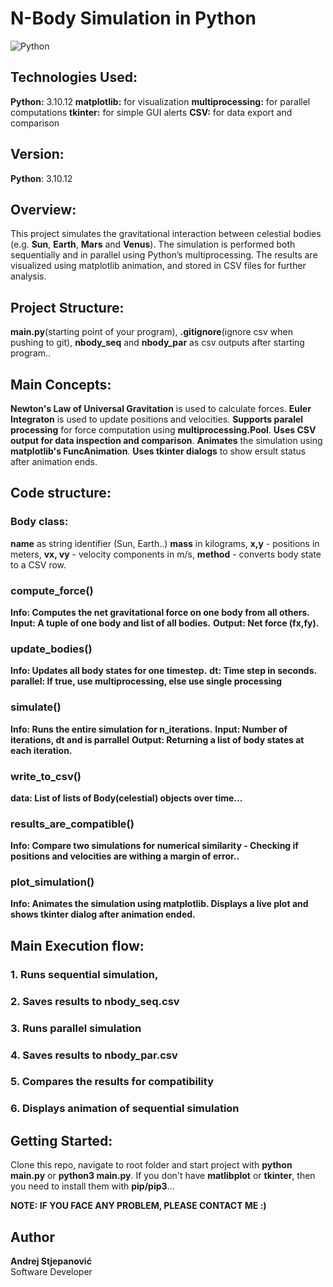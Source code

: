 # N-Body Simulation in Python
![Python](https://img.shields.io/badge/Python-3776AB?logo=python&logoColor=white)

## Technologies Used:
**Python:** 3.10.12
**matplotlib:** for visualization
**multiprocessing:** for parallel computations
**tkinter:** for simple GUI alerts
**CSV:** for data export and comparison

## Version:  
**Python**: 3.10.12

## Overview:  
This project simulates the gravitational interaction between celestial bodies (e.g. **Sun**, **Earth**, **Mars** and **Venus**). The simulation is performed both sequentially and in parallel using Python’s multiprocessing. The results are visualized using matplotlib animation, and stored in CSV files for further analysis. 

## Project Structure:
**main.py**(starting point of your program), 
**.gitignore**(ignore csv when pushing to git), 
**nbody_seq** and **nbody_par** as csv outputs after starting program..

## Main Concepts:
**Newton's Law of Universal Gravitation** is used to calculate forces.
**Euler Integraton** is used to update positions and velocities.
**Supports paralel processing** for force computation using **multiprocessing.Pool**.
**Uses CSV output for data inspection and comparison**.
**Animates** the simulation using **matplotlib's FuncAnimation**.
**Uses tkinter dialogs** to show ersult status after animation ends.

## Code structure:

### Body class:
**name** as string identifier (Sun, Earth..)
**mass** in kilograms,
**x,y** - positions in meters,
**vx, vy** - velocity components in m/s,
**method** - converts body state to a CSV row.

### compute_force()
**Info: Computes the net gravitational force on one body from all others.**
**Input: A tuple of one body and list of all bodies.**
**Output: Net force (fx,fy).**

### update_bodies()
**Info: Updates all body states for one timestep.**
**dt: Time step in seconds.**
**parallel: If true, use multiprocessing, else use single processing**

### simulate()
**Info: Runs the entire simulation for n_iterations.**
**Input: Number of iterations, dt and is parrallel**
**Output: Returning a list of body states at each iteration.**

### write_to_csv()
**data: List of lists of Body(celestial) objects over time...**

### results_are_compatible()
**Info: Compare two simulations for numerical similarity - Checking if positions and velocities are withing a margin of error..**

### plot_simulation()
**Info: Animates the simulation using matplotlib. Displays a live plot and shows tkinter dialog after animation ended.**

## Main Execution flow:
### 1. Runs sequential simulation,
### 2. Saves results to nbody_seq.csv
### 3. Runs parallel simulation
### 4. Saves results to nbody_par.csv
### 5. Compares the results for compatibility
### 6. Displays animation of sequential simulation

## Getting Started:   
Clone this repo, navigate to root folder and start project with **python main.py** or **python3 main.py**. If you don't have **matlibplot** or **tkinter**, then you need to install them with **pip/pip3**... 

**NOTE: IF YOU FACE ANY PROBLEM, PLEASE CONTACT ME :)**

## Author

**Andrej Stjepanović**  
Software Developer
